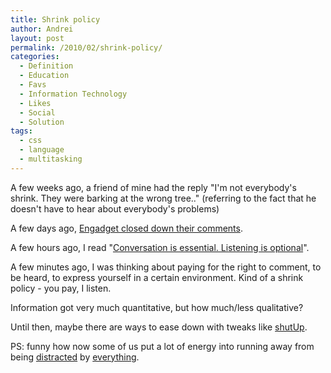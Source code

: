 ```yaml
---
title: Shrink policy
author: Andrei
layout: post
permalink: /2010/02/shrink-policy/
categories:
  - Definition
  - Education
  - Favs
  - Information Technology
  - Likes
  - Social
  - Solution
tags:
  - css
  - language
  - multitasking
---
```

A few weeks ago, a friend of mine had the reply "I'm not everybody's shrink. They were barking at the wrong tree.." (referring to the fact that he doesn't have to hear about everybody's problems)

A few days ago, [Engadget closed down their comments][1].

A few hours ago, I read "[Conversation is essential. Listening is optional][2]".

A few minutes ago, I was thinking about paying for the right to comment, to be heard, to express yourself in a certain environment. Kind of a shrink policy - you pay, I listen.

Information got very much quantitative, but how much/less qualitative?

Until then, maybe there are ways to ease down with tweaks like [shutUp][3].

PS: funny how now some of us put a lot of energy into running away from being [distracted][4] by [everything][5].

 [1]: http://trendsupdates.com/engadget-turns-off-comments-to-blog-posts-on-account-of-anonymous-inflammatory-comments/
 [2]: http://www.fuelyourblogging.com/conversation-is-essential-listening-is-optional/
 [3]: http://lifehacker.com/5464339/shutupcss-silences-web-site-comments
 [4]: http://www.pbs.org/wgbh/pages/frontline/digitalnation/view/
 [5]: http://www.news.com.au/technology/multitaskers-distracted-by-everything-stanford-study/story-e6frfro0-1225766216881